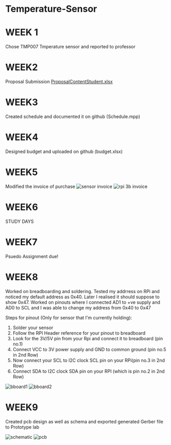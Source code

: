 # Temperature-Sensor

# WEEK 1
Chose TMP007 Tmperature sensor and reported to professor

# WEEK2
Proposal Submission
[ProposalContentStudent.xlsx](https://github.com/RVBuckets/Temperature-Sensor/files/2508016/ProposalContentStudent.xlsx)

# WEEK3
Created schedule and documented it on github (Schedule.mpp)

# WEEK4
Designed budget and uploaded on github (budget.xlsx)

# WEEK5
Modified the invoice of purchase 
![sensor invoice](https://user-images.githubusercontent.com/42980862/46378577-0d7e1580-c66a-11e8-8f66-190f43ecae79.jpg)
![rpi 3b invoice](https://user-images.githubusercontent.com/42980862/46378580-0fe06f80-c66a-11e8-9cfe-b128d4c62f2f.PNG)

# WEEK6
STUDY DAYS

# WEEK7
Psuedo Assignment due!

# WEEK8
Worked on breadboarding and soldering. Tested my addrress on RPi and noticed my default address as 0x40. Later I realised it should suppose to show 0x47. Worked on pinouts where I connected AD1 to +ve supply and AD0 to SCL and I was able to change my address from 0x40 to 0x47

Steps for pinout (Only for sensor that I'm currently holding):
1) Solder your sensor
2) Follow the RPI Header reference for your pinout to breadboard 
3) Look for the 3V/5V pin from your Rpi and connect it to breadboard (pin no.1)
4) Connect VCC to 3V power supply and GND to common ground (pin no.5 in 2nd Row)
5) Now connect your SCL to I2C clock SCL pin on your RPi(pin no.3 in 2nd Row)
6) Connect SDA to I2C clock SDA pin on your RPI (which is pin no.2 in 2nd Row)


![bboard1](https://user-images.githubusercontent.com/42980862/47366591-0451f880-d6ac-11e8-9067-e740c0f581fb.PNG)
![bboard2](https://user-images.githubusercontent.com/42980862/47366599-074ce900-d6ac-11e8-8676-103b052c9223.PNG)

# WEEK9

Created pcb design as well as schema and exported generated Gerber file to Prototype lab

![schematic](https://user-images.githubusercontent.com/42980862/47753396-c5084680-dc6d-11e8-9605-e20ed6f39082.PNG)
![pcb](https://user-images.githubusercontent.com/42980862/47753398-c8033700-dc6d-11e8-9144-2cbe62a0a0d7.PNG)
